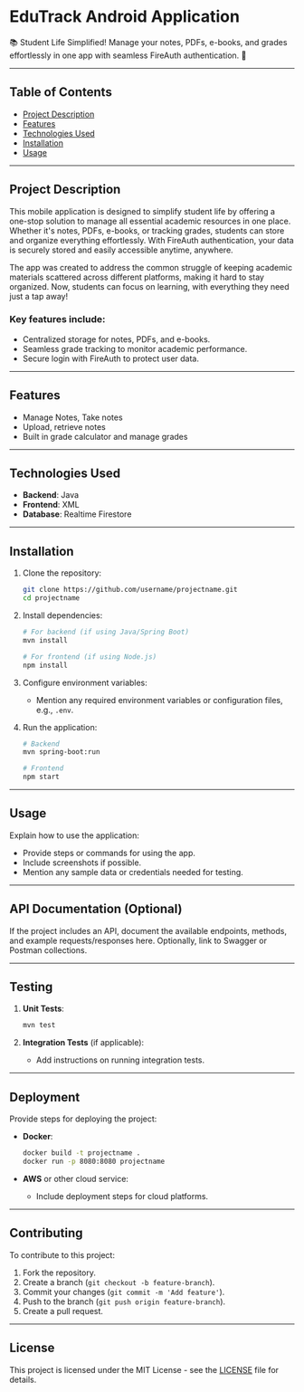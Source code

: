 # EduTrack Android Application

📚 Student Life Simplified! Manage your notes, PDFs, e-books, and grades effortlessly in one app with seamless FireAuth authentication. 🚀

---

## Table of Contents

- [Project Description](#project-description)
- [Features](#features)
- [Technologies Used](#technologies-used)
- [Installation](#installation)
- [Usage](#usage)
---


## Project Description

This mobile application is designed to simplify student life by offering a one-stop solution to manage all essential academic resources in one place. Whether it's notes, PDFs, e-books, or tracking grades, students can store and organize everything effortlessly. With FireAuth authentication, your data is securely stored and easily accessible anytime, anywhere.

The app was created to address the common struggle of keeping academic materials scattered across different platforms, making it hard to stay organized. Now, students can focus on learning, with everything they need just a tap away!

### Key features include:
- Centralized storage for notes, PDFs, and e-books.
- Seamless grade tracking to monitor academic performance.
- Secure login with FireAuth to protect user data.


---

## Features

- Manage Notes, Take notes
- Upload, retrieve notes
- Built in grade calculator and manage grades

---

## Technologies Used

- **Backend**: Java
- **Frontend**: XML
- **Database**: Realtime Firestore
---

## Installation

1. Clone the repository:
    ```bash
    git clone https://github.com/username/projectname.git
    cd projectname
    ```

2. Install dependencies:
    ```bash
    # For backend (if using Java/Spring Boot)
    mvn install
    
    # For frontend (if using Node.js)
    npm install
    ```

3. Configure environment variables:
   - Mention any required environment variables or configuration files, e.g., `.env`.

4. Run the application:
    ```bash
    # Backend
    mvn spring-boot:run
    
    # Frontend
    npm start
    ```

---

## Usage

Explain how to use the application:

- Provide steps or commands for using the app.
- Include screenshots if possible.
- Mention any sample data or credentials needed for testing.

---

## API Documentation (Optional)

If the project includes an API, document the available endpoints, methods, and example requests/responses here. Optionally, link to Swagger or Postman collections.

---

## Testing

1. **Unit Tests**: 
    ```bash
    mvn test
    ```

2. **Integration Tests** (if applicable):
    - Add instructions on running integration tests.

---

## Deployment

Provide steps for deploying the project:

- **Docker**:
    ```bash
    docker build -t projectname .
    docker run -p 8080:8080 projectname
    ```

- **AWS** or other cloud service:
    - Include deployment steps for cloud platforms.

---

## Contributing

To contribute to this project:

1. Fork the repository.
2. Create a branch (`git checkout -b feature-branch`).
3. Commit your changes (`git commit -m 'Add feature'`).
4. Push to the branch (`git push origin feature-branch`).
5. Create a pull request.

---

## License

This project is licensed under the MIT License - see the [LICENSE](LICENSE) file for details.

